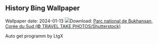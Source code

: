 ## History Bing Wallpaper
Wallpaper date: 2024-01-13
![](https://www.bing.com/th?id=OHR.BukhansanSeoul_FR-CA8033910108_UHD.jpg&w=1000)Download: [Parc national de Bukhansan, Corée du Sud (© TRAVEL TAKE PHOTOS/Shutterstock)](https://www.bing.com/th?id=OHR.BukhansanSeoul_FR-CA8033910108_UHD.jpg)

Auto get programm by LtgX
